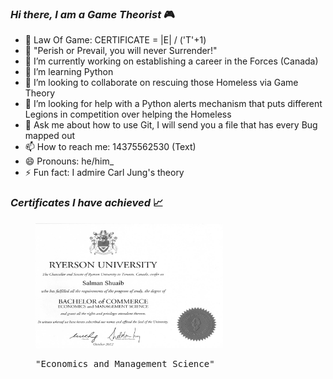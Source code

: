 ### _Hi there, I am a Game Theorist_ :video_game:  
- :volcano: Law Of Game: CERTIFICATE = |E| / ('T'+1)
- :scroll: "Perish or Prevail, you will never Surrender!"
- 🔭 I’m currently working on establishing a career in the Forces (Canada)
- 🌱 I’m learning Python
- 👯 I’m looking to collaborate on rescuing those Homeless via Game Theory
- 🤔 I’m looking for help with a Python alerts mechanism that puts different Legions in competition over helping the Homeless
- 💬 Ask me about how to use Git, I will send you a file that has every Bug mapped out
- 📫 How to reach me: 14375562530 (Text)
- 😄 Pronouns: he/him_
- ⚡ Fun fact: I admire Carl Jung's theory
<!--
- Certificates are also known as Maqamat in Spirituality_
- Certificates confer Power_
- |E| represents Money you have_
- The denominator 'T'+1 represents your Age_
- By CERTIFICATE we imply PUBLICLY SHARED Certificate, as Frequency (RHS of the Equation) 
means Communication: the most important thing in War:- particularly since a Singularity 
can easily outmaneuver a Multiplicity if the messages reaches it in time_
- Magnitude means the Constancy or Mark one obtains in attaining the Certificate - it is 
dependent on one's PRACTICE / REPETITION_
- The LHS and RHS of the LOG Equation represent the two Wings of the Eagle: splitting Work between your passion for (study/exhibit of your) Certificates (Maqamat) to a half 
hour AND making Money as fast as possible in the remaining half hour_ 
in  
- The LOG Equation means: Magnitude Of Effort Exerted in The Least Amount Of Time_
-->

### _Certificates I have achieved_ :chart_with_upwards_trend:

<div class="img-with-text">
<kbd>
<figure>
<img alt="Bachelor Of Commerce (Honors) in Economics and Management Science from Ryerson University (TMU)]" src="https://github.com/salmanshuaib/salmanshuaib/blob/main/certs/Ryerson%20Univesity%20-%20BComm%20(Hons).JPG"  width="300" height="200"/>
<p><span align="center">"Economics and Management Science"</span></p>
</figure>
</kbd>
</div>